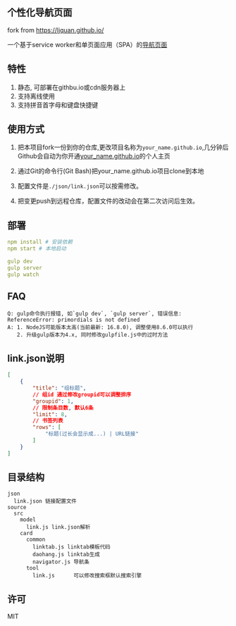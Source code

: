 ## 个性化导航页面

fork from https://ljquan.github.io/

一个基于service worker和单页面应用（SPA）的[导航页面](https://anaer.github.io/)


## 特性
1. 静态, 可部署在githbu.io或cdn服务器上
2. 支持离线使用
3. 支持拼音首字母和键盘快捷键

## 使用方式

1. 把本项目fork一份到你的仓库,更改项目名称为`your_name.github.io`,几分钟后Github会自动为你开通[your_name.github.io](https://github.com/anaer/anaer.github.io)的个人主页

2. 通过Git的命令行(Git Bash)把your_name.github.io项目clone到本地

3. 配置文件是`./json/link.json`可以按需修改。

4. 把变更push到远程仓库，配置文件的改动会在第二次访问后生效。

## 部署

```yml
npm install # 安装依赖
npm start # 本地启动

gulp dev
gulp server
gulp watch
```

## FAQ

```log
Q: gulp命令执行报错, 如`gulp dev`, `gulp server`, 错误信息: ReferenceError: primordials is not defined
A: 1. NodeJS可能版本太高(当前最新: 16.8.0), 调整使用8.6.0可以执行
   2. 升级gulp版本为4.x, 同时修改gulpfile.js中的过时方法
```


## link.json说明

```json
[
    {
        "title": "组标题",
        // 组id 通过修改groupid可以调整排序
        "groupid": 1, 
        // 限制条目数, 默认6条
        "limit": 8, 
        // 书签列表
        "rows": [  
            "标题(过长会显示成...) | URL链接"
        ]
    }
]
```


## 目录结构

```
json
  link.json 链接配置文件
source
  src
    model
      link.js link.json解析
    card
      common
        linktab.js linktab模板代码
        daohang.js linktab生成
        navigator.js 导航条
      tool
        link.js      可以修改搜索框默认搜索引擎
```

## 许可
MIT
